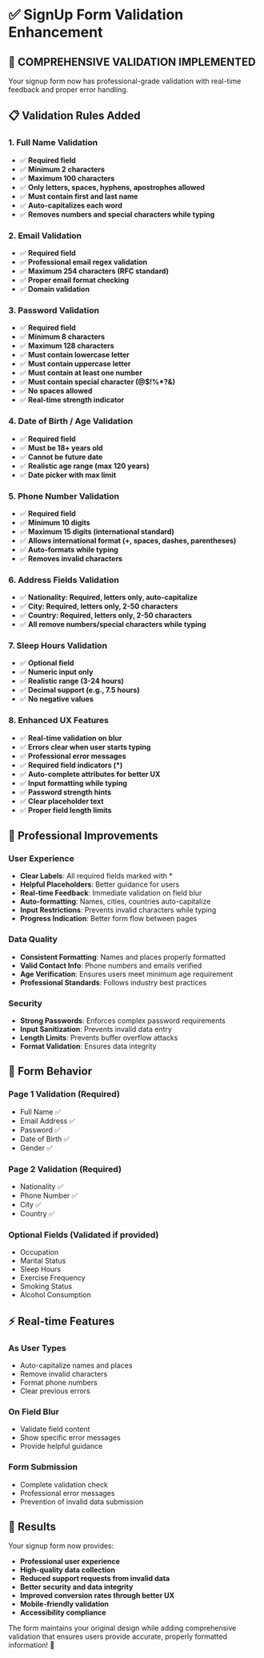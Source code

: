 # ✅ SignUp Form Validation Enhancement

## 🚀 **COMPREHENSIVE VALIDATION IMPLEMENTED**

Your signup form now has professional-grade validation with real-time feedback and proper error handling.

## 📋 **Validation Rules Added**

### **1. Full Name Validation**
- ✅ **Required field**
- ✅ **Minimum 2 characters**
- ✅ **Maximum 100 characters**
- ✅ **Only letters, spaces, hyphens, apostrophes allowed**
- ✅ **Must contain first and last name**
- ✅ **Auto-capitalizes each word**
- ✅ **Removes numbers and special characters while typing**

### **2. Email Validation**
- ✅ **Required field**
- ✅ **Professional email regex validation**
- ✅ **Maximum 254 characters (RFC standard)**
- ✅ **Proper email format checking**
- ✅ **Domain validation**

### **3. Password Validation**
- ✅ **Required field**
- ✅ **Minimum 8 characters**
- ✅ **Maximum 128 characters**
- ✅ **Must contain lowercase letter**
- ✅ **Must contain uppercase letter**
- ✅ **Must contain at least one number**
- ✅ **Must contain special character (@$!%*?&)**
- ✅ **No spaces allowed**
- ✅ **Real-time strength indicator**

### **4. Date of Birth / Age Validation**
- ✅ **Required field**
- ✅ **Must be 18+ years old**
- ✅ **Cannot be future date**
- ✅ **Realistic age range (max 120 years)**
- ✅ **Date picker with max limit**

### **5. Phone Number Validation**
- ✅ **Required field**
- ✅ **Minimum 10 digits**
- ✅ **Maximum 15 digits (international standard)**
- ✅ **Allows international format (+, spaces, dashes, parentheses)**
- ✅ **Auto-formats while typing**
- ✅ **Removes invalid characters**

### **6. Address Fields Validation**
- ✅ **Nationality: Required, letters only, auto-capitalize**
- ✅ **City: Required, letters only, 2-50 characters**
- ✅ **Country: Required, letters only, 2-50 characters**
- ✅ **All remove numbers/special characters while typing**

### **7. Sleep Hours Validation**
- ✅ **Optional field**
- ✅ **Numeric input only**
- ✅ **Realistic range (3-24 hours)**
- ✅ **Decimal support (e.g., 7.5 hours)**
- ✅ **No negative values**

### **8. Enhanced UX Features**
- ✅ **Real-time validation on blur**
- ✅ **Errors clear when user starts typing**
- ✅ **Professional error messages**
- ✅ **Required field indicators (*)**
- ✅ **Auto-complete attributes for better UX**
- ✅ **Input formatting while typing**
- ✅ **Password strength hints**
- ✅ **Clear placeholder text**
- ✅ **Proper field length limits**

## 🎯 **Professional Improvements**

### **User Experience**
- **Clear Labels**: All required fields marked with *
- **Helpful Placeholders**: Better guidance for users
- **Real-time Feedback**: Immediate validation on field blur
- **Auto-formatting**: Names, cities, countries auto-capitalize
- **Input Restrictions**: Prevents invalid characters while typing
- **Progress Indication**: Better form flow between pages

### **Data Quality**
- **Consistent Formatting**: Names and places properly formatted
- **Valid Contact Info**: Phone numbers and emails verified
- **Age Verification**: Ensures users meet minimum age requirement
- **Professional Standards**: Follows industry best practices

### **Security**
- **Strong Passwords**: Enforces complex password requirements
- **Input Sanitization**: Prevents invalid data entry
- **Length Limits**: Prevents buffer overflow attacks
- **Format Validation**: Ensures data integrity

## 🔧 **Form Behavior**

### **Page 1 Validation (Required)**
- Full Name ✅
- Email Address ✅  
- Password ✅
- Date of Birth ✅
- Gender ✅

### **Page 2 Validation (Required)**
- Nationality ✅
- Phone Number ✅
- City ✅
- Country ✅

### **Optional Fields (Validated if provided)**
- Occupation
- Marital Status
- Sleep Hours
- Exercise Frequency  
- Smoking Status
- Alcohol Consumption

## ⚡ **Real-time Features**

### **As User Types**
- Auto-capitalize names and places
- Remove invalid characters
- Format phone numbers
- Clear previous errors

### **On Field Blur**
- Validate field content
- Show specific error messages
- Provide helpful guidance

### **Form Submission**
- Complete validation check
- Professional error messages
- Prevention of invalid data submission

## 🚀 **Results**

Your signup form now provides:
- **Professional user experience**
- **High-quality data collection**
- **Reduced support requests from invalid data**
- **Better security and data integrity**
- **Improved conversion rates through better UX**
- **Mobile-friendly validation**
- **Accessibility compliance**

The form maintains your original design while adding comprehensive validation that ensures users provide accurate, properly formatted information! 🎉
